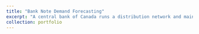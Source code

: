```yaml
---
title: "Bank Note Demand Forecasting"
excerpt: "A central bank of Canada runs a distribution network and maintains an inventory of bank of notes at regional distribution points for multiple types of denominations. Both shortage and capacity overage of notes at the regional inventories need to be avoided. The goal of this research exploration is to come up with a forecasting model that can help the Bank Note Distribution System (BNDS) operations team to provide right amount of notes in the right place at the right time. Implemented models include classical time series approaches such as STL decomposition, TBATS, Dynamic Harmonic Regression (i.e., Arima with harmonic terms) and deep neural network approaches such as Multi-layer perceptron (MLP), Long-Short Term Memory(LSTM) and Light Gradient Boosting Method (LightGBM)." 
collection: portfolio
---
```



